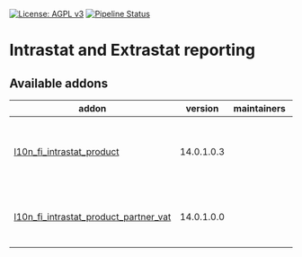 [![License: AGPL v3](https://img.shields.io/badge/License-AGPL%20v3-blue.svg)](https://www.gnu.org/licenses/agpl-3.0)
[![Pipeline Status](https://gitlab.com/tawasta/odoo/intrastat-extrastat/badges/14.0-dev/pipeline.svg)](https://gitlab.com/tawasta/odoo/intrastat-extrastat/-/pipelines/)

Intrastat and Extrastat reporting
=================================

[//]: # (addons)

Available addons
----------------
addon | version | maintainers | summary
--- | --- | --- | ---
[l10n_fi_intrastat_product](l10n_fi_intrastat_product/) | 14.0.1.0.3 |  | Finnish Intrastat CSV-report for Customs (Tulli)
[l10n_fi_intrastat_product_partner_vat](l10n_fi_intrastat_product_partner_vat/) | 14.0.1.0.0 |  | Intrastat Product - Vendor VAT number

[//]: # (end addons)
